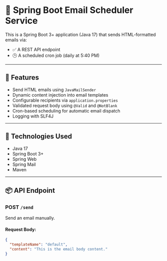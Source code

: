 # 📧 Spring Boot Email Scheduler Service

This is a Spring Boot 3+ application (Java 17) that sends HTML-formatted emails via:

- ✅ A REST API endpoint
- 🕒 A scheduled cron job (daily at 5:40 PM)

---

## 🚀 Features

- Send HTML emails using `JavaMailSender`
- Dynamic content injection into email templates
- Configurable recipients via `application.properties`
- Validated request body using `@Valid` and `@NotBlank`
- Cron-based scheduling for automatic email dispatch
- Logging with SLF4J

---

## 🔧 Technologies Used

- Java 17
- Spring Boot 3+
- Spring Web
- Spring Mail
- Maven

---

## 📦 API Endpoint

### POST `/send`

Send an email manually.

#### Request Body:

```json
{
  "templateName": "default",
  "content": "This is the email body content."
}
